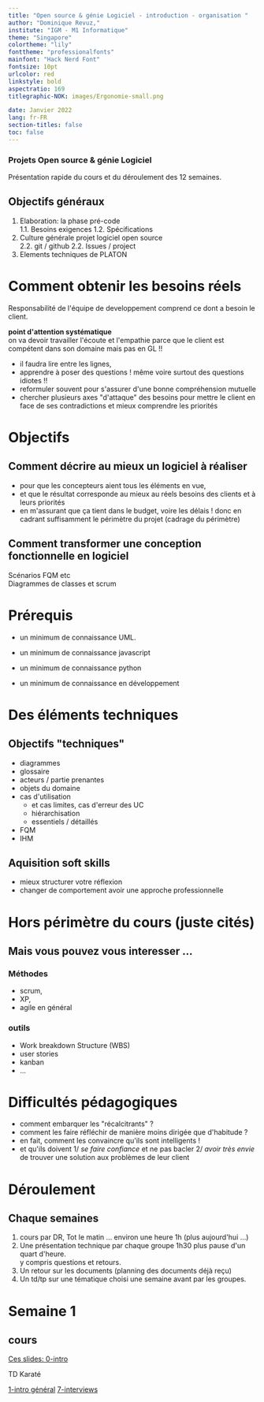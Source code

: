 ```yaml
---
title: "Open source & génie Logiciel - introduction - organisation "
author: "Dominique Revuz,"
institute: "IGM - M1 Informatique"
theme: "Singapore"
colortheme: "lily"
fonttheme: "professionalfonts"
mainfont: "Hack Nerd Font"
fontsize: 10pt
urlcolor: red
linkstyle: bold
aspectratio: 169
titlegraphic-NOK: images/Ergonomie-small.png

date: Janvier 2022
lang: fr-FR
section-titles: false
toc: false
---
```


### Projets Open source & génie Logiciel

Présentation rapide du cours et du déroulement des 12 semaines.

## Objectifs généraux

1. Elaboration: la phase pré-code  
   1.1. Besoins exigences
   1.2. Spécifications
2. Culture générale projet logiciel open source  
   2.2. git / github
   2.2. Issues / project
3. Elements techniques de PLATON

# Comment obtenir les besoins **réels**

Responsabilité de l'équipe de developpement comprend ce dont a besoin le client.

**point d'attention systématique**  
 on va devoir travailler l'écoute et l'empathie parce que le client est compétent dans son domaine mais pas en GL !!

- il faudra lire entre les lignes,
- apprendre à poser des questions ! même voire surtout des questions idiotes !!
- reformuler souvent pour s'assurer d'une bonne compréhension mutuelle
- chercher plusieurs axes "d'attaque" des besoins pour mettre le client en face de ses contradictions et mieux comprendre les priorités

# Objectifs

## Comment décrire au mieux un logiciel à réaliser

- pour que les concepteurs aient tous les éléments en vue,
- et que le résultat corresponde au mieux au réels besoins des clients et à leurs priorités
- en m'assurant que ça tient dans le budget, voire les délais ! donc en cadrant suffisamment le périmètre du projet (cadrage du périmètre)

## Comment transformer une conception fonctionnelle en logiciel

Scénarios FQM etc  
Diagrammes de classes et scrum

# Prérequis

- un minimum de connaissance UML.
- un minimum de connaissance javascript
- un minimum de connaissance python

- un minimum de connaissance en développement

# Des éléments techniques

## Objectifs "techniques"

- diagrammes
- glossaire
- acteurs / partie prenantes
- objets du domaine
- cas d'utilisation
  - et cas limites, cas d'erreur des UC
  - hiérarchisation
  - essentiels / détaillés
- FQM
- IHM

## Aquisition soft skills

- mieux structurer votre réflexion
- changer de comportement avoir une approche professionnelle

# Hors périmètre du cours (juste cités)

## Mais vous pouvez vous interesser ...

### Méthodes

- scrum,
- XP,
- agile en général

### outils

- Work breakdown Structure (WBS)
- user stories
- kanban
- ...

# Difficultés pédagogiques

- comment embarquer les "récalcitrants" ?
- comment les faire réfléchir de manière moins dirigée que d'habitude ?
- en fait, comment les convaincre qu'ils sont intelligents !
- et qu'ils doivent
  1/ _se faire confiance_ et ne pas bacler
  2/ _avoir très envie_ de trouver une solution aux problèmes de leur client

# Déroulement

## Chaque semaines

1. cours par DR, Tot le matin ... environ une heure 1h (plus aujourd'hui ...)
2. Une présentation technique par chaque groupe 1h30 plus pause d'un quart d'heure.  
   y compris questions et retours.
3. Un retour sur les documents (planning des documents déjà reçu)
4. Un td/tp sur une tématique choisi une semaine avant par les groupes.

# Semaine 1

## cours

[Ces slides: 0-intro](https://github.com/nimdanor/open-gl/cours/0-intro.pdf)

TD Karaté

[1-intro général](https://github.com/nimdanor/open-gl/blob/main/cours/1-INTRODUCTION-GL.md)
[7-interviews](https://github.com/nimdanor/open-gl/blob/main/cours/PDF-beamer/7-Interview.pdf)
